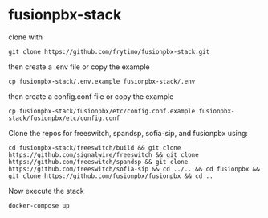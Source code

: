 # fusionpbx-stack
<p>clone with</p>

```
git clone https://github.com/frytimo/fusionpbx-stack.git
```

<p>then create a .env file or copy the example</p>

```
cp fusionpbx-stack/.env.example fusionpbx-stack/.env
```

<p>then create a config.conf file or copy the example</p>

```
cp fusionpbx-stack/fusionpbx/etc/config.conf.example fusionpbx-stack/fusionpbx/etc/config.conf
```


<p>Clone the repos for freeswitch, spandsp, sofia-sip, and fusionpbx using:</p>

```
cd fusionpbx-stack/freeswitch/build && git clone https://github.com/signalwire/freeswitch && git clone https://github.com/freeswitch/spandsp && git clone https://github.com/freeswitch/sofia-sip && cd ../.. && cd fusionpbx && git clone https://github.com/fusionpbx/fusionpbx && cd ..
```

<p>Now execute the stack</p>

```
docker-compose up
```
